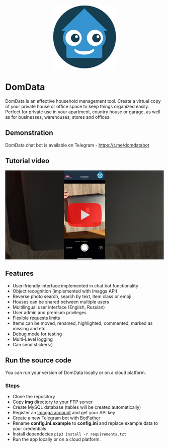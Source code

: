 <p align="center">
 <img src="logo.png" alt="DomData logo" width="200"/>
</p>

# DomData

DomData is an effective household management tool. Create a virtual copy of your private house or office space to keep things organized easily. Perfect for private use in your apartment, country house or garage, as well as for businesses, warehouses, stores and offices.

## Demonstration
DomData chat bot is available on Telegram - <a href="https://t.me/domdatabot">https://t.me/domdatabot</a>

## Tutorial video
[![Watch DomData tutorial video](tutorial_thumbnail.png)](https://youtu.be/elQ4H_pMSEM "Watch DomData tutorial video")

## Features

* User-friendly interface implemented in chat bot functionality
* Object recognition (implemented with Imagga API)
* Reverse photo search, search by text, item class or emoji
* Houses can be shared between multiple users
* Multilingual user interface (English, Russian)
* User admin and premium privileges
* Flexible requests limits
* Items can be moved, renamed, highlighted, commented, marked as missing and etc
* Debug mode for testing
* Multi-Level logging
* Can send stickers:)

## Run the source code
You can run your version of DomData locally or on a cloud platform.

### Steps

* Clone the repository
* Copy **img** directory to your FTP server
* Create MySQL database (tables will be created automatically)
* Register an <a href="https://imagga.com/auth/signup">Imagga account</a> and get your API key
* Create a new Telegram bot with <a href="https://t.me/BotFather">BotFather</a>
* Rename **config.ini.example** to **config.ini** and replace example data to your credentials
* Install dependecies ```pip3 install -r requirements.txt``` 
* Run the app locally or on a cloud platform. 
